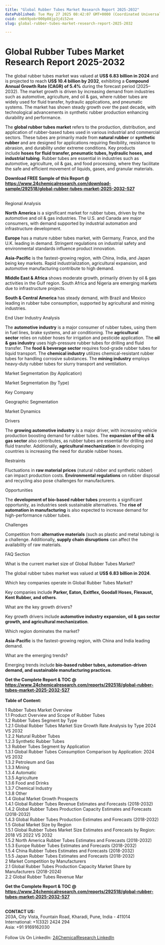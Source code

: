 ```yaml
---
title: "Global Rubber Tubes Market Research Report 2025-2032"
datePublished: Tue May 27 2025 08:42:07 GMT+0000 (Coordinated Universal Time)
cuid: cmb69pobr000p08jp3jdi52ve
slug: global-rubber-tubes-market-research-report-2025-2032

---
```


# Global Rubber Tubes Market Research Report 2025-2032

<p>The global rubber tubes market was valued at <strong>US$ 6.83 billion in 2024</strong> and is projected to reach <strong>US$ 10.4 billion by 2032</strong>, exhibiting a <strong>Compound Annual Growth Rate (CAGR) of 5.4%</strong> during the forecast period (2025–2032). The market growth is driven by increasing demand from industries such as automotive, agriculture, and oil &amp; gas, where rubber tubes are widely used for fluid transfer, hydraulic applications, and pneumatic systems. The market has shown steady growth over the past decade, with technological advancements in synthetic rubber production enhancing durability and performance.</p><p>
</p><p>The <strong>global rubber tubes market</strong> refers to the production, distribution, and application of rubber-based tubes used in various industrial and commercial sectors. These tubes are primarily made from <strong>natural rubber</strong> or <strong>synthetic rubber</strong> and are designed for applications requiring flexibility, resistance to abrasion, and durability under extreme conditions. Key products include <strong>hoses for fluid transfer, pneumatic tubes, hydraulic hoses, and industrial tubing</strong>. Rubber tubes are essential in industries such as automotive, agriculture, oil &amp; gas, and food processing, where they facilitate the safe and efficient movement of liquids, gases, and granular materials.</p><div><b>Download FREE Sample of this Report @ 
            <a href="https://www.24chemicalresearch.com/download-sample/292518/global-rubber-tubes-market-2025-2032-527">
            https://www.24chemicalresearch.com/download-sample/292518/global-rubber-tubes-market-2025-2032-527</a></b></div><br><p>
Regional Analysis</p><p>
</p><p><strong>North America</strong> is a significant market for rubber tubes, driven by the automotive and oil &amp; gas industries. The U.S. and Canada are major consumers, with demand supported by industrial automation and infrastructure development.</p><p>
</p><p><strong>Europe</strong> has a mature rubber tubes market, with Germany, France, and the U.K. leading in demand. Stringent regulations on industrial safety and environmental standards influence product innovation.</p><p>
</p><p><strong>Asia-Pacific</strong> is the fastest-growing region, with China, India, and Japan being key markets. Rapid industrialization, agricultural expansion, and automotive manufacturing contribute to high demand.</p><p>
</p><p><strong>Middle East &amp; Africa</strong> shows moderate growth, primarily driven by oil &amp; gas activities in the Gulf region. South Africa and Nigeria are emerging markets due to infrastructure projects.</p><p>
</p><p><strong>South &amp; Central America</strong> has steady demand, with Brazil and Mexico leading in rubber tube consumption, supported by agricultural and mining industries.</p><p>
End User Industry Analysis</p><p>
</p><p>The <strong>automotive industry</strong> is a major consumer of rubber tubes, using them in fuel lines, brake systems, and air conditioning. The <strong>agricultural sector</strong> relies on rubber hoses for irrigation and pesticide application. The <strong>oil &amp; gas industry</strong> uses high-pressure rubber tubes for drilling and fluid transfer. The <strong>food &amp; beverage sector</strong> requires food-grade rubber tubes for liquid transport. The <strong>chemical industry</strong> utilizes chemical-resistant rubber tubes for handling corrosive substances. The <strong>mining industry</strong> employs heavy-duty rubber tubes for slurry transport and ventilation.</p><p>
Market Segmentation (by Application)</p><p>
</p><p>
Market Segmentation (by Type)</p><p>
</p><p>
Key Company</p><p>
</p><p>
Geographic Segmentation</p><p>
</p><p>
Market Dynamics</p><p>
Drivers</p><p>
</p><p>The <strong>growing automotive industry</strong> is a major driver, with increasing vehicle production boosting demand for rubber tubes. The <strong>expansion of the oil &amp; gas sector</strong> also contributes, as rubber tubes are essential for drilling and fluid transfer. Additionally, <strong>agricultural mechanization</strong> in developing countries is increasing the need for durable rubber hoses.</p><p>
Restraints</p><p>
</p><p>Fluctuations in <strong>raw material prices</strong> (natural rubber and synthetic rubber) can impact production costs. <strong>Environmental regulations</strong> on rubber disposal and recycling also pose challenges for manufacturers.</p><p>
Opportunities</p><p>
</p><p>The <strong>development of bio-based rubber tubes</strong> presents a significant opportunity, as industries seek sustainable alternatives. The <strong>rise of automation in manufacturing</strong> is also expected to increase demand for high-performance rubber tubes.</p><p>
Challenges</p><p>
</p><p>Competition from <strong>alternative materials</strong> (such as plastic and metal tubing) is a challenge. Additionally, <strong>supply chain disruptions</strong> can affect the availability of raw materials.</p><p>
FAQ Section</p><p>
What is the current market size of Global Rubber Tubes Market?</p><p>
</p><p>The global rubber tubes market was valued at <strong>US$ 6.83 billion in 2024</strong>.</p><p>
Which key companies operate in Global Rubber Tubes Market?</p><p>
</p><p>Key companies include <strong>Parker, Eaton, Exitflex, Goodall Hoses, Flexaust, Kent Rubber, and others</strong>.</p><p>
What are the key growth drivers?</p><p>
</p><p>Key growth drivers include <strong>automotive industry expansion, oil &amp; gas sector growth, and agricultural mechanization</strong>.</p><p>
Which region dominates the market?</p><p>
</p><p><strong>Asia-Pacific</strong> is the fastest-growing region, with China and India leading demand.</p><p>
What are the emerging trends?</p><p>
</p><p>Emerging trends include <strong>bio-based rubber tubes, automation-driven demand, and sustainable manufacturing practices</strong>.</p>

<div><b>Get the Complete Report & TOC @ 
            <a href="https://www.24chemicalresearch.com/reports/292518/global-rubber-tubes-market-2025-2032-527">
            https://www.24chemicalresearch.com/reports/292518/global-rubber-tubes-market-2025-2032-527</a></b></div><br>
            <b>Table of Content:</b><p>1 Rubber Tubes Market Overview<br />
    1.1 Product Overview and Scope of Rubber Tubes<br />
    1.2 Rubber Tubes Segment by Type<br />
        1.2.1 Global Rubber Tubes Market Size Growth Rate Analysis by Type 2024 VS 2032<br />
        1.2.2 Natural Rubber Tubes<br />
        1.2.3 Synthetic Rubber Tubes<br />
    1.3 Rubber Tubes Segment by Application<br />
        1.3.1 Global Rubber Tubes Consumption Comparison by Application: 2024 VS 2032<br />
        1.3.2 Petroleum and Gas<br />
        1.3.3 Mining<br />
        1.3.4 Automatic<br />
        1.3.5 Agriculture<br />
        1.3.6 Food and Drinks<br />
        1.3.7 Chemical Industry<br />
        1.3.8 Other<br />
    1.4 Global Market Growth Prospects<br />
        1.4.1 Global Rubber Tubes Revenue Estimates and Forecasts (2018-2032)<br />
        1.4.2 Global Rubber Tubes Production Capacity Estimates and Forecasts (2018-2032)<br />
        1.4.3 Global Rubber Tubes Production Estimates and Forecasts (2018-2032)<br />
    1.5 Global Market Size by Region<br />
        1.5.1 Global Rubber Tubes Market Size Estimates and Forecasts by Region: 2018 VS 2022 VS 2032<br />
        1.5.2 North America Rubber Tubes Estimates and Forecasts (2018-2032)<br />
        1.5.3 Europe Rubber Tubes Estimates and Forecasts (2018-2032)<br />
        1.5.4 China Rubber Tubes Estimates and Forecasts (2018-2032)<br />
        1.5.5 Japan Rubber Tubes Estimates and Forecasts (2018-2032)<br />
2 Market Competition by Manufacturers<br />
    2.1 Global Rubber Tubes Production Capacity Market Share by Manufacturers (2018-2024)<br />
    2.2 Global Rubber Tubes Revenue Mar</p>

<div><b>Get the Complete Report & TOC @ 
            <a href="https://www.24chemicalresearch.com/reports/292518/global-rubber-tubes-market-2025-2032-527">
            https://www.24chemicalresearch.com/reports/292518/global-rubber-tubes-market-2025-2032-527</a></b></div><br>

<b>CONTACT US:</b><br>
            203A, City Vista, Fountain Road, Kharadi, Pune, India - 411014<br>
            International: +1(332) 2424 294<br>
            Asia: +91 9169162030 <br><br>
            Follow Us On LinkedIn: <a href="https://www.linkedin.com/company/24chemicalresearch/">24ChemicalResearch LinkedIn</a>